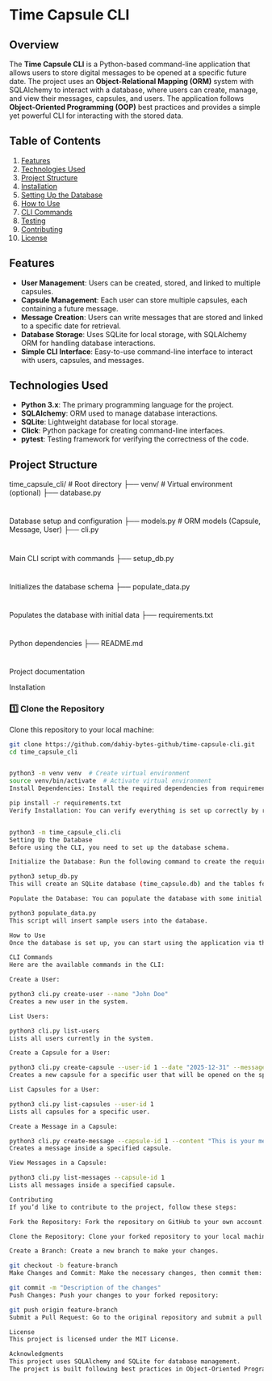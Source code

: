 # Time Capsule CLI

## Overview
The **Time Capsule CLI** is a Python-based command-line application that allows users to store digital messages to be opened at a specific future date. The project uses an **Object-Relational Mapping (ORM)** system with SQLAlchemy to interact with a database, where users can create, manage, and view their messages, capsules, and users. The application follows **Object-Oriented Programming (OOP)** best practices and provides a simple yet powerful CLI for interacting with the stored data.

## Table of Contents
1. [Features](#features)
2. [Technologies Used](#technologies-used)
3. [Project Structure](#project-structure)
4. [Installation](#installation)
5. [Setting Up the Database](#setting-up-the-database)
6. [How to Use](#how-to-use)
7. [CLI Commands](#cli-commands)
8. [Testing](#testing)
9. [Contributing](#contributing)
10. [License](#license)

## Features
- **User Management**: Users can be created, stored, and linked to multiple capsules.
- **Capsule Management**: Each user can store multiple capsules, each containing a future message.
- **Message Creation**: Users can write messages that are stored and linked to a specific date for retrieval.
- **Database Storage**: Uses SQLite for local storage, with SQLAlchemy ORM for handling database interactions.
- **Simple CLI Interface**: Easy-to-use command-line interface to interact with users, capsules, and messages.

## Technologies Used
- **Python 3.x**: The primary programming language for the project.
- **SQLAlchemy**: ORM used to manage database interactions.
- **SQLite**: Lightweight database for local storage.
- **Click**: Python package for creating command-line interfaces.
- **pytest**: Testing framework for verifying the correctness of the code.

## Project Structure
time_capsule_cli/ # Root directory ├── venv/ # Virtual environment (optional) ├── database.py 
# 
Database setup and configuration ├── models.py # ORM models (Capsule, Message, User) ├── cli.py 
# 
Main CLI script with commands ├── setup_db.py 
# 
Initializes the database schema ├── populate_data.py 
# 
Populates the database with initial data ├── requirements.txt 
# 
Python dependencies ├── README.md 
# 
Project documentation


 Installation  

### **1️⃣ Clone the Repository**  
Clone this repository to your local machine:  

```bash
git clone https://github.com/dahiy-bytes-github/time-capsule-cli.git
cd time_capsule_cli


python3 -m venv venv  # Create virtual environment
source venv/bin/activate  # Activate virtual environment
Install Dependencies: Install the required dependencies from requirements.txt:

pip install -r requirements.txt
Verify Installation: You can verify everything is set up correctly by running the following:


python3 -m time_capsule_cli.cli
Setting Up the Database
Before using the CLI, you need to set up the database schema.

Initialize the Database: Run the following command to create the required tables in the database:

python3 setup_db.py
This will create an SQLite database (time_capsule.db) and the tables for Users, Capsules, and Messages.

Populate the Database: You can populate the database with some initial data using:

python3 populate_data.py
This script will insert sample users into the database.

How to Use
Once the database is set up, you can start using the application via the command line. The main interface is built using Click, which provides commands to manage users, capsules, and messages.

CLI Commands
Here are the available commands in the CLI:

Create a User:

python3 cli.py create-user --name "John Doe"
Creates a new user in the system.

List Users:

python3 cli.py list-users
Lists all users currently in the system.

Create a Capsule for a User:

python3 cli.py create-capsule --user-id 1 --date "2025-12-31" --message "Open this in one year."
Creates a new capsule for a specific user that will be opened on the specified date.

List Capsules for a User:

python3 cli.py list-capsules --user-id 1
Lists all capsules for a specific user.

Create a Message in a Capsule:

python3 cli.py create-message --capsule-id 1 --content "This is your message."
Creates a message inside a specified capsule.

View Messages in a Capsule:

python3 cli.py list-messages --capsule-id 1
Lists all messages inside a specified capsule.

Contributing
If you’d like to contribute to the project, follow these steps:

Fork the Repository: Fork the repository on GitHub to your own account.

Clone the Repository: Clone your forked repository to your local machine.

Create a Branch: Create a new branch to make your changes.

git checkout -b feature-branch
Make Changes and Commit: Make the necessary changes, then commit them:

git commit -m "Description of the changes"
Push Changes: Push your changes to your forked repository:

git push origin feature-branch
Submit a Pull Request: Go to the original repository and submit a pull request for review.

License
This project is licensed under the MIT License.

Acknowledgments
This project uses SQLAlchemy and SQLite for database management.
The project is built following best practices in Object-Oriented Programming (OOP) in Python.
